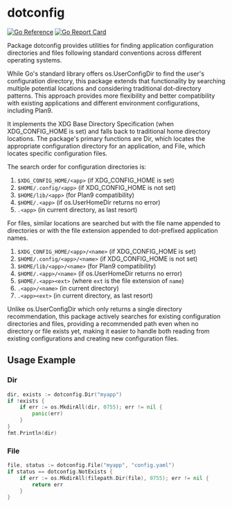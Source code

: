 # dotconfig

[![Go Reference](https://pkg.go.dev/badge/github.com/goaux/dotconfig.svg)](https://pkg.go.dev/github.com/goaux/dotconfig)
[![Go Report Card](https://goreportcard.com/badge/github.com/goaux/dotconfig)](https://goreportcard.com/report/github.com/goaux/dotconfig)

Package dotconfig provides utilities for finding application configuration directories
and files following standard conventions across different operating systems.

While Go's standard library offers os.UserConfigDir to find the user's configuration
directory, this package extends that functionality by searching multiple potential
locations and considering traditional dot-directory patterns. This approach provides
more flexibility and better compatibility with existing applications and different
environment configurations, including Plan9.

It implements the XDG Base Directory Specification (when XDG_CONFIG_HOME is set)
and falls back to traditional home directory locations. The package's primary functions
are Dir, which locates the appropriate configuration directory for an application,
and File, which locates specific configuration files.

The search order for configuration directories is:

1. `$XDG_CONFIG_HOME/<app>` (if XDG_CONFIG_HOME is set)
2. `$HOME/.config/<app>` (if XDG_CONFIG_HOME is not set)
3. `$HOME/lib/<app>` (for Plan9 compatibility)
4. `$HOME/.<app>` (if os.UserHomeDir returns no error)
5. `.<app>` (in current directory, as last resort)

For files, similar locations are searched but with the file name appended to directories
or with the file extension appended to dot-prefixed application names.

1. `$XDG_CONFIG_HOME/<app>/<name>` (if XDG_CONFIG_HOME is set)
2. `$HOME/.config/<app>/<name>` (if XDG_CONFIG_HOME is not set)
3. `$HOME/lib/<app>/<name>` (for Plan9 compatibility)
4. `$HOME/.<app>/<name>` (if os.UserHomeDir returns no error)
5. `$HOME/.<app><ext>` (where `ext` is the file extension of `name`)
6. `.<app>/<name>` (in current directory)
7. `.<app><ext>` (in current directory, as last resort)

Unlike os.UserConfigDir which only returns a single directory recommendation,
this package actively searches for existing configuration directories and files, providing
a recommended path even when no directory or file exists yet, making it easier to handle
both reading from existing configurations and creating new configuration files.

## Usage Example

### Dir

```go
dir, exists := dotconfig.Dir("myapp")
if !exists {
	if err := os.MkdirAll(dir, 0755); err != nil {
		panic(err)
	}
}
fmt.Println(dir)
```

### File

```go
file, status := dotconfig.File("myapp", "config.yaml")
if status == dotconfig.NotExists {
	if err := os.MkdirAll(filepath.Dir(file), 0755); err != nil {
		return err
	}
}
```
